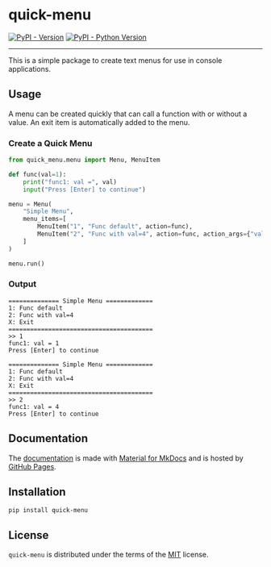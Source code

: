 # quick-menu

[![PyPI - Version](https://img.shields.io/pypi/v/quick-menu.svg)](https://pypi.org/project/quick-menu)
[![PyPI - Python Version](https://img.shields.io/pypi/pyversions/quick-menu.svg)](https://pypi.org/project/quick-menu)

-----

This is a simple package to create text menus for use in console applications.

## Usage

A menu can be created quickly that can call a function with or without a value. An exit
item is automatically added to the menu.

### Create a Quick Menu

```python
from quick_menu.menu import Menu, MenuItem

def func(val=1):
    print("func1: val =", val)
    input("Press [Enter] to continue")

menu = Menu(
    "Simple Menu",
    menu_items=[
        MenuItem("1", "Func default", action=func),
        MenuItem("2", "Func with val=4", action=func, action_args={"val": 4}),
    ]
)

menu.run()
```

### Output

```
============== Simple Menu =============
1: Func default
2: Func with val=4
X: Exit
========================================
>> 1
func1: val = 1
Press [Enter] to continue

============== Simple Menu =============
1: Func default
2: Func with val=4
X: Exit
========================================
>> 2
func1: val = 4
Press [Enter] to continue
```

## Documentation

The [documentation](https://yqbear.github.io/quick-menu) is made with [Material for MkDocs](https://github.com/squidfunk/mkdocs-material) and is hosted by [GitHub Pages](https://docs.github.com/en/pages).

## Installation

```console
pip install quick-menu
```

## License

`quick-menu` is distributed under the terms of the [MIT](https://spdx.org/licenses/MIT.html) license.
